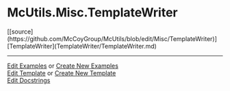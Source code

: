 # <a id="McUtils.Misc.TemplateWriter">McUtils.Misc.TemplateWriter</a> 
<div class="docs-source-link" markdown="1">
[[source](https://github.com/McCoyGroup/McUtils/blob/edit/Misc/TemplateWriter)]
</div>
    


<div class="container alert alert-secondary bg-light">
  <div class="row">
   <div class="col" markdown="1">
[TemplateWriter](TemplateWriter/TemplateWriter.md)   
</div>
</div>
</div>





___

[Edit Examples](https://github.com/McCoyGroup/McUtils/edit/edit/ci/examples/McUtils/Misc/TemplateWriter.md) or 
[Create New Examples](https://github.com/McCoyGroup/McUtils/new/edit/?filename=ci/examples/McUtils/Misc/TemplateWriter.md) <br/>
[Edit Template](https://github.com/McCoyGroup/McUtils/edit/edit/ci/docs/McUtils/Misc/TemplateWriter.md) or 
[Create New Template](https://github.com/McCoyGroup/McUtils/new/edit/?filename=ci/docs/templates/McUtils/Misc/TemplateWriter.md) <br/>
[Edit Docstrings](https://github.com/McCoyGroup/McUtils/edit/edit/Misc/TemplateWriter/__init__.py?message=Update%20Docs)